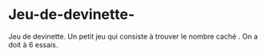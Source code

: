 # Jeu-de-devinette-
Jeu de devinette.  Un petit jeu qui consiste à trouver le nombre caché . On a  doit à 6 essais.
